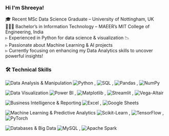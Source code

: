 

### Hi I'm Shreeya!

🎓 Recent MSc Data Science Graduate – University of Nottingham, UK <br/>
👩🏻‍🎓 Bachelor’s in Information Technology – MAEER’s MIT College of Engineering, India <br/>
▹ Experienced in Python for data science & visualization 📉 <br/>
▹ Passionate about Machine Learning & AI projects <br/>
▹ Currently focusing on enhancing my Data Analytics skills to uncover powerful insights! <br/>

### 🛠️ Technical Skills  

![Data Analysis & Manipulation](https://img.shields.io/badge/Data%20Analysis%20&%20Manipulation-002147?style=for-the-badge&logoColor=white)  ![Python](https://img.shields.io/badge/-Python-black?logo=python&logoColor=white) ,  ![SQL](https://img.shields.io/badge/-SQL-black?logo=mysql&logoColor=white) ,  ![Pandas](https://img.shields.io/badge/-Pandas-black?logo=pandas&logoColor=white) ,  ![NumPy](https://img.shields.io/badge/-NumPy-black?logo=numpy&logoColor=white)  

![Data Visualization](https://img.shields.io/badge/Data%20Visualization-002147?style=for-the-badge&logoColor=white)  ![Power BI](https://img.shields.io/badge/-Power%20BI-black?logo=powerbi&logoColor=white) ,  ![Matplotlib](https://img.shields.io/badge/-Matplotlib-black?logo=plotly&logoColor=white) , ![Streamlit](https://img.shields.io/badge/-Streamlit-black?logo=streamlit&logoColor=white) , ![Vega-Altair](https://img.shields.io/badge/-Vega%20Altair-black?logo=vega&logoColor=white)  

![Business Intelligence & Reporting](https://img.shields.io/badge/Business%20Intelligence%20&%20Reporting-002147?style=for-the-badge&logoColor=white)  ![Excel](https://img.shields.io/badge/-Excel-black?logo=microsoftexcel&logoColor=white) , ![Google Sheets](https://img.shields.io/badge/-Google%20Sheets-black?logo=googlesheets&logoColor=white)  

![Machine Learning & Predictive Analytics](https://img.shields.io/badge/Machine%20Learning%20&%20Predictive%20Analytics-002147?style=for-the-badge&logoColor=white) ![Scikit-Learn](https://img.shields.io/badge/-Scikit--Learn-black?logo=scikitlearn&logoColor=white) , ![TensorFlow](https://img.shields.io/badge/-TensorFlow-black?logo=tensorflow&logoColor=white) , ![PyTorch](https://img.shields.io/badge/-PyTorch-black?logo=pytorch&logoColor=white)  


![Databases & Big Data](https://img.shields.io/badge/Databases%20&%20Big%20Data-002147?style=for-the-badge&logoColor=white)  ![MySQL](https://img.shields.io/badge/-MySQL-black?logo=mysql&logoColor=white) , ![Apache Spark](https://img.shields.io/badge/-Apache%20Spark-black?logo=apachespark&logoColor=white)  




